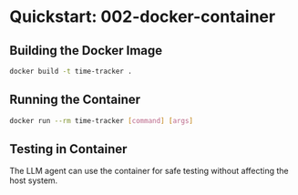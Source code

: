 # Quickstart: 002-docker-container

## Building the Docker Image

```bash
docker build -t time-tracker .
```

## Running the Container

```bash
docker run --rm time-tracker [command] [args]
```

## Testing in Container

The LLM agent can use the container for safe testing without affecting the host system.